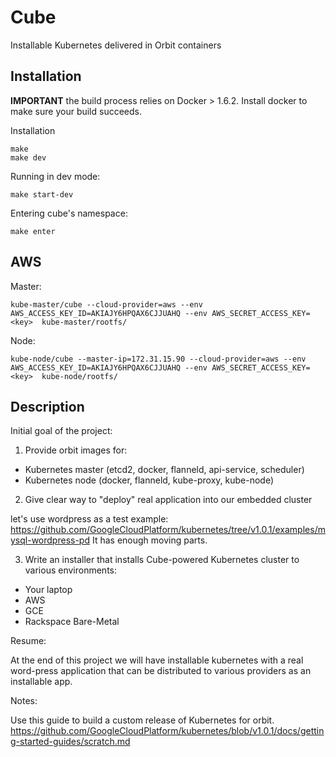 # Cube

Installable Kubernetes delivered in Orbit containers

Installation
-------------

**IMPORTANT** the build process relies on Docker > 1.6.2. Install docker to make sure your build succeeds.

Installation
```
make
make dev
```

Running in dev mode:
```
make start-dev
```

Entering cube's namespace:

```
make enter
```

AWS
---
Master:

```
kube-master/cube --cloud-provider=aws --env AWS_ACCESS_KEY_ID=AKIAJY6HPQAX6CJJUAHQ --env AWS_SECRET_ACCESS_KEY=<key>  kube-master/rootfs/

```

Node:

```
kube-node/cube --master-ip=172.31.15.90 --cloud-provider=aws --env AWS_ACCESS_KEY_ID=AKIAJY6HPQAX6CJJUAHQ --env AWS_SECRET_ACCESS_KEY=<key>  kube-node/rootfs/
```




Description
-------------

Initial goal of the project:

1. Provide orbit images for:

* Kubernetes master (etcd2, docker, flanneld, api-service, scheduler)
* Kubernetes node (docker, flanneld, kube-proxy, kube-node)

2. Give clear way to "deploy" real application into our embedded cluster

let's use wordpress as a test example: https://github.com/GoogleCloudPlatform/kubernetes/tree/v1.0.1/examples/mysql-wordpress-pd
It has enough moving parts.

3. Write an installer that installs Cube-powered Kubernetes cluster to various environments:

* Your laptop
* AWS
* GCE
* Rackspace Bare-Metal

Resume:

At the end of this project we will have installable kubernetes with a real word-press application that can be distributed
to various providers as an installable app.

Notes:

Use this guide to build a custom release of Kubernetes for orbit.
https://github.com/GoogleCloudPlatform/kubernetes/blob/v1.0.1/docs/getting-started-guides/scratch.md




